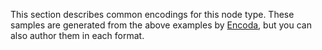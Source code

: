 This section describes common encodings for this node type. These samples are generated from the above examples by [Encoda](https://stencila.github.io/encoda), but you can also author them in each format.
